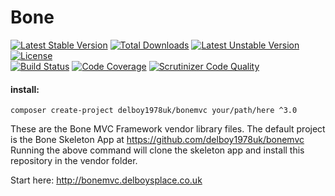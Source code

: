 # Bone 
[![Latest Stable Version](https://poser.pugx.org/delboy1978uk/bone/v/stable)](https://packagist.org/packages/delboy1978uk/bone) [![Total Downloads](https://poser.pugx.org/delboy1978uk/bone/downloads)](https://packagist.org/packages/delboy1978uk/bone) [![Latest Unstable Version](https://poser.pugx.org/delboy1978uk/bone/v/unstable)](https://packagist.org/packages/delboy1978uk/bone) [![License](https://poser.pugx.org/delboy1978uk/bone/license)](https://packagist.org/packages/delboy1978uk/bone)<br />
[![Build Status](https://travis-ci.org/delboy1978uk/bone.png?branch=master)](https://travis-ci.org/delboy1978uk/bone) [![Code Coverage](https://scrutinizer-ci.com/g/delboy1978uk/bone/badges/coverage.png?b=master)](https://scrutinizer-ci.com/g/delboy1978uk/bone/?branch=master) [![Scrutinizer Code Quality](https://scrutinizer-ci.com/g/delboy1978uk/bone/badges/quality-score.png?b=master)](https://scrutinizer-ci.com/g/delboy1978uk/bone/?branch=master)<br />


#### install:
```
composer create-project delboy1978uk/bonemvc your/path/here ^3.0
```

These are the Bone MVC Framework vendor library files.
The default project is the Bone Skeleton App at https://github.com/delboy1978uk/bonemvc
Running the above command will clone the skeleton app and install this repository in the vendor folder.

Start here: http://bonemvc.delboysplace.co.uk
